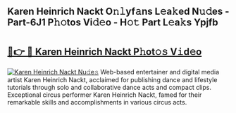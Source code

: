 ## Karen Heinrich Nackt O𝚗𝚕yf𝚊ns L𝚎a𝚔ed N𝚞𝚍es - Part-6J1 P𝚑𝚘tos Vi𝚍𝚎o - H𝚘𝚝 Part L𝚎a𝚔s Ypjfb

# <h2><a href="http://kf5k9qo.oniu.top/?m=Karen+Heinrich+Nackt">🔗👉 🔴 Karen Heinrich Nackt P𝚑ot𝚘𝚜 V𝚒d𝚎o</a></h2>

[![Karen Heinrich Nackt Nu𝚍e𝚜](https://i.imgur.com/0qMVB7G.gif)](http://kf5k9qo.oniu.top/?m=Karen+Heinrich+Nackt)
Web-based entertainer and digital media artist Karen Heinrich Nackt, acclaimed for publishing dance and lifestyle tutorials through solo and collaborative dance acts and compact clips. Exceptional circus performer Karen Heinrich Nackt, famed for their remarkable skills and accomplishments in various circus acts.  
